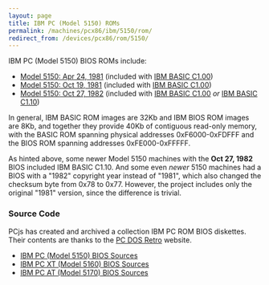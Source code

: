 ```yaml
---
layout: page
title: IBM PC (Model 5150) ROMs
permalink: /machines/pcx86/ibm/5150/rom/
redirect_from: /devices/pcx86/rom/5150/
---
```


IBM PC (Model 5150) BIOS ROMs include:

  - [Model 5150: Apr 24, 1981](bios/1981-04-24/PCBIOS-REV1.json5) (included with [IBM BASIC C1.00](basic/BASIC100.json5))
  - [Model 5150: Oct 19, 1981](bios/1981-10-19/PCBIOS-REV2.json5) (included with [IBM BASIC C1.00](basic/BASIC100.json5))
  - [Model 5150: Oct 27, 1982](bios/1982-10-27/PCBIOS-REV3.json5) (included with [IBM BASIC C1.00](basic/BASIC100.json5) *or* [IBM BASIC C1.10](../../5160/rom/basic/BASIC110.json5))

In general, IBM BASIC ROM images are 32Kb and IBM BIOS ROM images are 8Kb, and together they provide 40Kb of contiguous
read-only memory, with the BASIC ROM spanning physical addresses 0xF6000-0xFDFFF and the BIOS ROM spanning addresses
0xFE000-0xFFFFF.

As hinted above, some newer Model 5150 machines with the **Oct 27, 1982** BIOS included IBM BASIC C1.10.  And
some even *newer* 5150 machines had a BIOS with a "1982" copyright year instead of "1981", which also changed the checksum
byte from 0x78 to 0x77.  However, the project includes only the original "1981" version, since the difference is trivial.

### Source Code

PCjs has created and archived a collection IBM PC ROM BIOS diskettes.  Their contents are thanks to the [PC DOS Retro](https://pcdosretro.github.io) website.

  - [IBM PC (Model 5150) BIOS Sources](/software/pcx86/dev/rom/ibm/5150/)
  - [IBM PC XT (Model 5160) BIOS Sources](/software/pcx86/dev/rom/ibm/5160/)
  - [IBM PC AT (Model 5170) BIOS Sources](/software/pcx86/dev/rom/ibm/5170/)
